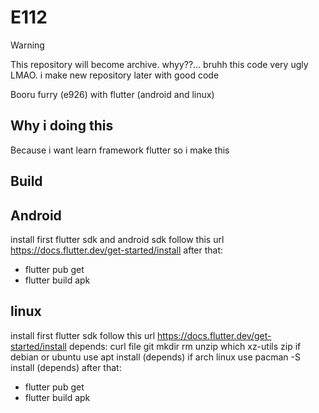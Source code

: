 # E112

> [!WARNING]
> This repository will become archive. whyy??... bruhh this code very ugly LMAO. i make new repository later with good code

Booru furry (e926) with flutter (android and linux)
## Why i doing this

Because i want learn framework flutter so i make this

## Build

## Android
install first flutter sdk and android sdk follow this url https://docs.flutter.dev/get-started/install
after that:
- flutter pub get
- flutter build apk

## linux
install first flutter sdk follow this url https://docs.flutter.dev/get-started/install
depends: curl file git mkdir rm unzip which xz-utils zip 
if debian or ubuntu use apt install (depends)
if arch linux use pacman -S install (depends)
after that:
- flutter pub get
- flutter build apk
